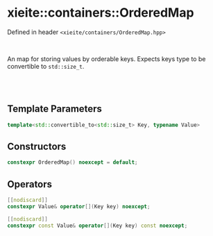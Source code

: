 # xieite::containers::OrderedMap
Defined in header `<xieite/containers/OrderedMap.hpp>`

<br/>

An map for storing values by orderable keys. Expects keys type to be convertible to `std::size_t`.

<br/><br/>

## Template Parameters
```cpp
template<std::convertible_to<std::size_t> Key, typename Value>
```

## Constructors
```cpp
constexpr OrderedMap() noexcept = default;
```

## Operators
```cpp
[[nodiscard]]
constexpr Value& operator[](Key key) noexcept;
```
```cpp
[[nodiscard]]
constexpr const Value& operator[](Key key) const noexcept;
```
